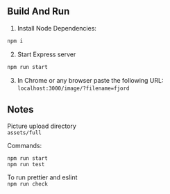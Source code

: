  ## Build And Run 

1. Install Node Dependencies:  
 ```bash
 npm i
 ```

2. Start Express server  
```bash
npm run start
```

3. In Chrome or any browser paste the following URL:  
`localhost:3000/image/?filename=fjord`


## Notes
Picture upload directory  
`assets/full`


 Commands: 

 `npm run start`  
 `npm run test`
 
 To run prettier and eslint  
 `npm run check`
